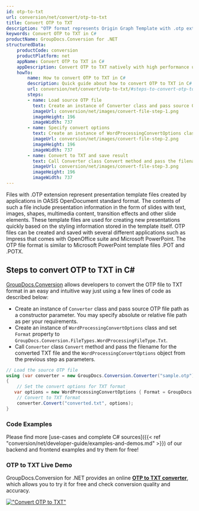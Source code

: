 ```yaml
---
id: otp-to-txt
url: conversion/net/convert/otp-to-txt
title: Convert OTP to TXT
description: "OTP format represents Origin Graph Template with .otp extension. Learn how to convert OTP to TXT file programmatically in C# language using GroupDocs.Conversion for .NET library."
keywords: Convert OTP to TXT in C#
productName: GroupDocs.Conversion for .NET
structuredData:
    productCode: conversion
    productPlatform: net
    appName: Convert OTP to TXT in C#
    appDescription: Convert OTP to TXT natively with high performance using C# language and server side GroupDocs.Conversion for .NET APIs, without the use of any software like Microsoft or Open Office.
    howTo:
        name: How to convert OTP to TXT in C# 
        description: Quick guide about how to convert OTP to TXT in C# with high performance and accuracy.
        url: conversion/net/convert/otp-to-txt/#steps-to-convert-otp-to-txt-in-c
        steps:
        - name: Load source OTP file 
          text: Create an instance of Converter class and pass source OTP file path as a constructor parameter. You may specify absolute or relative file path as per your requirements. 
          imageUrl: conversion/net/images/convert-file-step-1.png
          imageHeight: 196
          imageWidth: 737
        - name: Specify convert options 
          text: Create an instance of WordProcessingConvertOptions class.
          imageUrl: conversion/net/images/convert-file-step-2.png
          imageHeight: 196
          imageWidth: 737
        - name: Convert to TXT and save result 
          text: Call Converter class Convert method and pass the filename for the converted HTML file and the WordProcessingConvertOptions object from the previous step as parameters.
          imageUrl: conversion/net/images/convert-file-step-3.png
          imageHeight: 196
          imageWidth: 737
---
```


Files with .OTP extension represent presentation template files created by applications in OASIS OpenDocument standard format. The contents of such a file include presentation information in the form of slides with text, images, shapes, multimedia content, transition effects and other slide elements. These template files are used for creating new presentations quickly based on the styling information stored in the template itself. OTP files can be created and saved with several different applications such as Impress that comes with OpenOffice suite and Microsoft PowerPoint. The OTP file format is similar to Microsoft PowerPoint template files .POT and .POTX.

## Steps to convert OTP to TXT in C#

[GroupDocs.Conversion](https://products.groupdocs.com/conversion/net) allows developers to convert the OTP file to TXT format in an easy and intuitive way just using a few lines of code as described below:

* Create an instance of `Converter` class and pass source OTP file path as a constructor parameter. You may specify absolute or relative file path as per your requirements. 
* Create an instance of `WordProcessingConvertOptions` class and set `Format` property to `GroupDocs.Conversion.FileTypes.WordProcessingFileType.Txt`.
* Call `Converter` class `Convert` method and pass the filename for the converted TXT file and the `WordProcessingConvertOptions` object from the previous step as parameters.

```csharp
// Load the source OTP file
using (var converter = new GroupDocs.Conversion.Converter("sample.otp"))
{
    // Set the convert options for TXT format
   var options = new WordProcessingConvertOptions { Format = GroupDocs.Conversion.FileTypes.WordProcessingFileType.Txt };
    // Convert to TXT format
    converter.Convert("converted.txt", options);
}
```

### Code Examples

Please find more [use-cases and complete C# sources]({{< ref "conversion/net/developer-guide/examples-and-demos.md" >}}) of our backend and frontend examples and try them for free!

### OTP to TXT Live Demo

GroupDocs.Conversion for .NET provides an online [**OTP to TXT converter**](https://products.groupdocs.app/conversion/otp-to-txt), which allows you to try it for free and check conversion quality and accuracy.

[!["Convert OTP to TXT"](conversion/net/images/convert-to-txt/convert-otp-to-txt.png)](https://products.groupdocs.app/conversion/otp-to-txt)